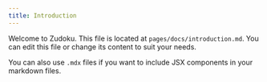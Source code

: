 ```yaml
---
title: Introduction
---
```


Welcome to Zudoku. This file is located at `pages/docs/introduction.md`. You can edit this file or change its content to suit your needs.

You can also use `.mdx` files if you want to include JSX components in your markdown files.
